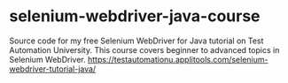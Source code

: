 # selenium-webdriver-java-course
Source code for my free Selenium WebDriver for Java tutorial on Test Automation University. This course covers beginner to advanced topics in Selenium WebDriver.
https://testautomationu.applitools.com/selenium-webdriver-tutorial-java/
